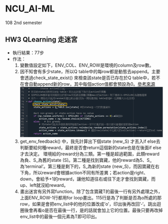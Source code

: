 # NCU_AI-ML
108 2nd semester


## HW3 QLearning 走迷宮
- 執行結果：77步
- 作法：
  1. 變數值設定如下，ENV_COL、ENV_ROW是環境的column及row數。
  2. 因不知會有多少state，所以Q table中的每row都是動態去append。主要會透過check_state_exist() 來檢查該state是否已存在於Q table中，若不在會自動append新的row，其中每個action值都會預設為0。[參考來源](https://morvanzhou.github.io/tutorials/machine-learning/reinforcement-learning/2-2-tabular-q1/)
    ![image](https://github.com/minyiii/NCU_AI-ML/blob/main/HW3_QLearning/photo/2.png)
  3. get_env_feedback() 中，我先計算出下個state (new_S) 才丟入if else去判斷要給何種reward，最終是否會return這個新的state也是在後面if else才去決定。
環境給的reward分為三類。第一種是超過範圍，此類reward為負、S_為舊的state (S)。第二種是找到寶藏，他的reward為5、S_為’terminal’。第三種是剩下的，S_為新的state (new_S)，而因寶藏在右下角，所以reward會根據action不同有所差異；若action是right、down，會給予+1的reward，讓他知道往右或往下走才會找到寶藏，而up、left就沒給reward。
  4. 畫出迷宮有另外寫function。除了包含寶藏T的最後一行有另外處理之外，上面ENV_ROW-1行都用for loop畫出。115行是為了判斷是否為o所處的那row，如果是會把env_list中的他的位置改成’o’，印出後再改回’-‘。跳出迴圈後會再看o是否在最後一行，是的話就會加上它的位置。最後只要再改掉env_list中的最後一個元素為T即可印出。
